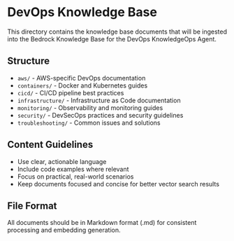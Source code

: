 # DevOps Knowledge Base

This directory contains the knowledge base documents that will be ingested into the Bedrock Knowledge Base for the DevOps KnowledgeOps Agent.

## Structure

- `aws/` - AWS-specific DevOps documentation
- `containers/` - Docker and Kubernetes guides
- `cicd/` - CI/CD pipeline best practices
- `infrastructure/` - Infrastructure as Code documentation
- `monitoring/` - Observability and monitoring guides
- `security/` - DevSecOps practices and security guidelines
- `troubleshooting/` - Common issues and solutions

## Content Guidelines

- Use clear, actionable language
- Include code examples where relevant
- Focus on practical, real-world scenarios
- Keep documents focused and concise for better vector search results

## File Format

All documents should be in Markdown format (.md) for consistent processing and embedding generation.